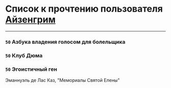 # Список к прочтению пользователя [Айзенгрим](https://www.facebook.com/app_scoped_user_id/431789643660864/)
---

### `50` Азбука владения голосом для болельщика

### `50` Клуб Дюма

### `50` Эгоистичный ген

Эманнуэль де Лас Каз, "Мемориалы Святой Елены"

